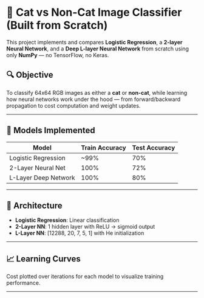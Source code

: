 # 🧠 Cat vs Non-Cat Image Classifier (Built from Scratch)

This project implements and compares **Logistic Regression**, a **2-layer Neural Network**, and a **Deep L-layer Neural Network** from scratch using only **NumPy** — no TensorFlow, no Keras.

## 🔍 Objective

To classify 64x64 RGB images as either a **cat** or **non-cat**, while learning how neural networks work under the hood — from forward/backward propagation to cost computation and weight updates.

---

## 🚀 Models Implemented

| Model                  | Train Accuracy | Test Accuracy |
|-----------------------|----------------|---------------|
| Logistic Regression   | ~99%           | 70%           |
| 2-Layer Neural Net    | 100%           | 72%           |
| L-Layer Deep Network  | 100%           | 80%           |

---

## 🧱 Architecture

- **Logistic Regression**: Linear classification  
- **2-Layer NN**: 1 hidden layer with ReLU → sigmoid output  
- **L-Layer NN**: [12288, 20, 7, 5, 1] with He initialization

---

## 📈 Learning Curves

Cost plotted over iterations for each model to visualize training performance.

---
